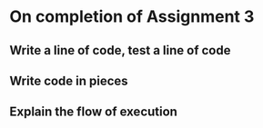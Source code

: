 # On completion of Assignment 3

## Write a line of code, test a line of code

## Write code in pieces

## Explain the flow of execution